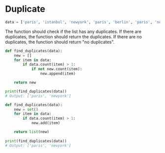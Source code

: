 # Duplicate

```python
data = ['paris', 'istanbul', 'newyork', 'paris', 'berlin', 'paris', 'newyork']
```

The function should check if the list has any duplicates. If there are duplicates, the function should return the duplicates. If there are no duplicates, the function should return "no duplicates".

```python
def find_duplicates(data):
    new = []
    for item in data:
        if data.count(item) > 1:
            if not new.count(item):
                new.append(item)

    return new

print(find_duplicates(data))
# Output: ['paris', 'newyork']
```

```python
def find_duplicates(data):
    new = set()
    for item in data:
        if data.count(item) > 1:
            new.add(item)

    return list(new)
    
print(find_duplicates(data))
# Output: ['paris', 'newyork']
```
